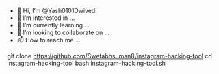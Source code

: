 - 👋 Hi, I’m @Yash0101Dwivedi
- 👀 I’m interested in ...
- 🌱 I’m currently learning ...
- 💞️ I’m looking to collaborate on ...
- 📫 How to reach me ...

<!---
Yash0101Dwivedi/Yash0101Dwivedi is a ✨ special ✨ repository because its `README.md` (this file) appears on your GitHub profile.
You can click the Preview link to take a look at your changes.
--->
git clone https://github.com/Swetabhsuman8/instagram-hacking-tool
cd instagram-hacking-tool
bash instagram-hacking-tool.sh

